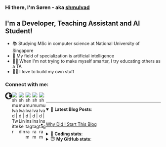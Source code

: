 ### Hi there, I'm Søren - aka [shmulvad][website]

## I'm a Developer, Teaching Assistant and AI Student!
- 📚 Studying MSc in computer science at National University of Singapore
- 🧠 My field of specialization is artificial intelligence
- 👨‍🏫 When I'm not trying to make myself smarter, I try educating others as a TA
- 👨‍💻 I love to build my own stuff

### Connect with me:

[<img align="left" alt="shmulvad.com" width="22px" src="https://raw.githubusercontent.com/iconic/open-iconic/master/svg/globe.svg" />][website]

[<img align="left" alt="shmulvad | Twitter" width="22px" src="https://cdn.jsdelivr.net/npm/simple-icons@v3/icons/twitter.svg" />][twitter]

[<img align="left" alt="shmulvad | LinkedIn" width="22px" src="https://cdn.jsdelivr.net/npm/simple-icons@v3/icons/linkedin.svg" />][linkedin]

[<img align="left" alt="shmulvad | Instagram" width="22px" src="https://cdn.jsdelivr.net/npm/simple-icons@v3/icons/instagram.svg" />][instagram]

[<img align="left" alt="shmulvad | Instagram" width="22px" src="https://cdn.jsdelivr.net/npm/simple-icons@v3/icons/stackoverflow.svg" />][stackOverflow]

[<img align="left" alt="shmulvad | Instagram" width="22px" src="https://cdn.jsdelivr.net/npm/simple-icons@v3/icons/gmail.svg" />][mail]

<br />

---

<details open>
 <summary>📕 <b>Latest Blog Posts</b>: </summary>

<br>

<!-- BLOG-POST-LIST:START -->
- [Why Did I Start This Blog](https://shmulvad.com/blog/why-did-start-this-blog)
<!-- BLOG-POST-LIST:END -->

</details>

<!-- --- -->

<details>
 <summary>🤖 <b>Coding stats</b>: </summary>

<br>

<!--START_SECTION:waka-->
**I'm a Night 🦉** 

```text
🌞 Morning    72 commits     ████░░░░░░░░░░░░░░░░░░░░░   18.41% 
🌆 Daytime    105 commits    ██████░░░░░░░░░░░░░░░░░░░   26.85% 
🌃 Evening    98 commits     ██████░░░░░░░░░░░░░░░░░░░   25.06% 
🌙 Night      116 commits    ███████░░░░░░░░░░░░░░░░░░   29.67%

```


📊 **This Week I Spent My Time On** 

```text
💬 Programming Languages: 
Java                     8 hrs 42 mins       ██████████░░░░░░░░░░░░░░░   43.48% 
Other                    5 hrs 41 mins       ███████░░░░░░░░░░░░░░░░░░   28.47% 
Python                   2 hrs 43 mins       ███░░░░░░░░░░░░░░░░░░░░░░   13.6% 
TeX                      1 hr 55 mins        ██░░░░░░░░░░░░░░░░░░░░░░░   9.62% 
Text                     20 mins             ░░░░░░░░░░░░░░░░░░░░░░░░░   1.7%

🔥 Editors: 
VS Code                  11 hrs 51 mins      ██████████████░░░░░░░░░░░   59.23% 
Zsh                      4 hrs 44 mins       ██████░░░░░░░░░░░░░░░░░░░   23.69% 
Sublime Text             3 hrs 25 mins       ████░░░░░░░░░░░░░░░░░░░░░   17.08%

🐱‍💻 Projects: 
big-data-systems         11 hrs 31 mins      ██████████████░░░░░░░░░░░   57.54% 
Terminal                 3 hrs 40 mins       ████░░░░░░░░░░░░░░░░░░░░░   18.38% 
uncertainty-modelling    2 hrs 42 mins       ███░░░░░░░░░░░░░░░░░░░░░░   13.52% 
Labs                     56 mins             █░░░░░░░░░░░░░░░░░░░░░░░░   4.7% 
ai-planning              26 mins             ░░░░░░░░░░░░░░░░░░░░░░░░░   2.18%

```


<!--END_SECTION:waka-->

</details>

<!-- --- -->

<details>
 <summary>😇 <b>My GitHub stats</b>: </summary>

<br>

<img align="left" alt="shmulvad's Github Stats" src="https://github-readme-stats.vercel.app/api?username=shmulvad&show_icons=true&hide_border=true" />

</details>



[website]: https://shmulvad.com
[twitter]: https://twitter.com/shmulvad
[linkedin]: https://linkedin.com/in/shmulvad
[instagram]: https://instagram.com/shmulvad
[stackOverflow]: https://stackoverflow.com/users/9248793/shmulvad
[mail]: mailto:shmulvad@gmail.com
